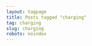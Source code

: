 ```yaml
---
layout: tagpage
title: Posts tagged "charging"
tag: charging
slug: charging
robots: noindex
---
```

